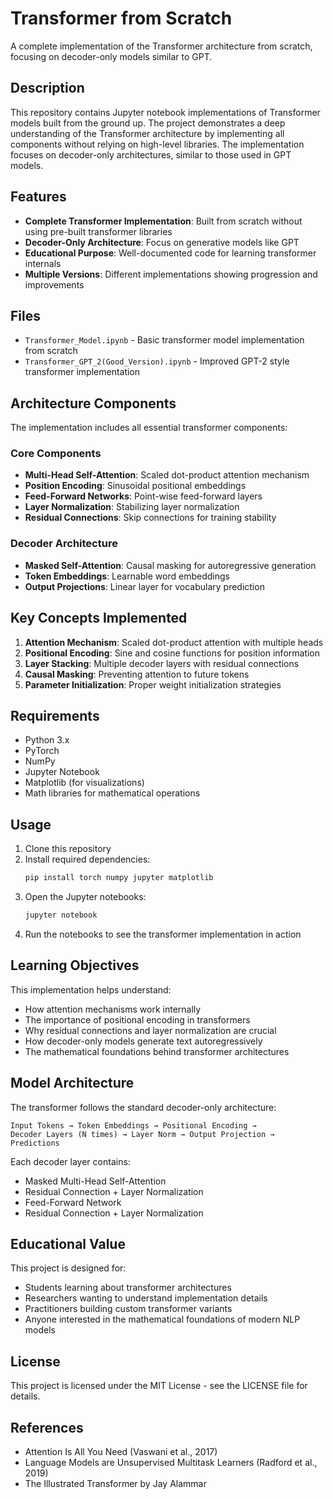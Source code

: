 # Transformer from Scratch

A complete implementation of the Transformer architecture from scratch, focusing on decoder-only models similar to GPT.

## Description

This repository contains Jupyter notebook implementations of Transformer models built from the ground up. The project demonstrates a deep understanding of the Transformer architecture by implementing all components without relying on high-level libraries. The implementation focuses on decoder-only architectures, similar to those used in GPT models.

## Features

- **Complete Transformer Implementation**: Built from scratch without using pre-built transformer libraries
- **Decoder-Only Architecture**: Focus on generative models like GPT
- **Educational Purpose**: Well-documented code for learning transformer internals
- **Multiple Versions**: Different implementations showing progression and improvements

## Files

- `Transformer_Model.ipynb` - Basic transformer model implementation from scratch
- `Transformer_GPT_2(Good_Version).ipynb` - Improved GPT-2 style transformer implementation

## Architecture Components

The implementation includes all essential transformer components:

### Core Components
- **Multi-Head Self-Attention**: Scaled dot-product attention mechanism
- **Position Encoding**: Sinusoidal positional embeddings
- **Feed-Forward Networks**: Point-wise feed-forward layers
- **Layer Normalization**: Stabilizing layer normalization
- **Residual Connections**: Skip connections for training stability

### Decoder Architecture
- **Masked Self-Attention**: Causal masking for autoregressive generation
- **Token Embeddings**: Learnable word embeddings
- **Output Projections**: Linear layer for vocabulary prediction

## Key Concepts Implemented

1. **Attention Mechanism**: Scaled dot-product attention with multiple heads
2. **Positional Encoding**: Sine and cosine functions for position information
3. **Layer Stacking**: Multiple decoder layers with residual connections
4. **Causal Masking**: Preventing attention to future tokens
5. **Parameter Initialization**: Proper weight initialization strategies

## Requirements

- Python 3.x
- PyTorch
- NumPy
- Jupyter Notebook
- Matplotlib (for visualizations)
- Math libraries for mathematical operations

## Usage

1. Clone this repository
2. Install required dependencies:
   ```bash
   pip install torch numpy jupyter matplotlib
   ```
3. Open the Jupyter notebooks:
   ```bash
   jupyter notebook
   ```
4. Run the notebooks to see the transformer implementation in action

## Learning Objectives

This implementation helps understand:
- How attention mechanisms work internally
- The importance of positional encoding in transformers
- Why residual connections and layer normalization are crucial
- How decoder-only models generate text autoregressively
- The mathematical foundations behind transformer architectures

## Model Architecture

The transformer follows the standard decoder-only architecture:

```
Input Tokens → Token Embeddings → Positional Encoding → 
Decoder Layers (N times) → Layer Norm → Output Projection → Predictions
```

Each decoder layer contains:
- Masked Multi-Head Self-Attention
- Residual Connection + Layer Normalization  
- Feed-Forward Network
- Residual Connection + Layer Normalization

## Educational Value

This project is designed for:
- Students learning about transformer architectures
- Researchers wanting to understand implementation details
- Practitioners building custom transformer variants
- Anyone interested in the mathematical foundations of modern NLP models

## License

This project is licensed under the MIT License - see the LICENSE file for details.

## References

- Attention Is All You Need (Vaswani et al., 2017)
- Language Models are Unsupervised Multitask Learners (Radford et al., 2019)
- The Illustrated Transformer by Jay Alammar
